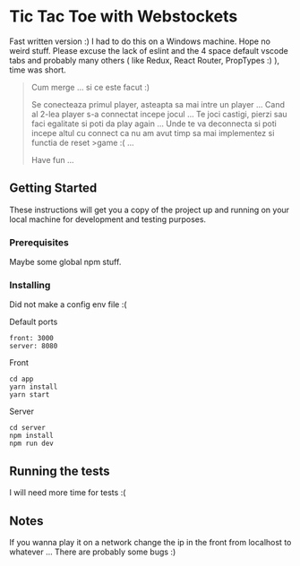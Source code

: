 # Tic Tac Toe with Webstockets

Fast written version :)
I had to do this on a Windows machine. Hope no weird stuff.
Please excuse the lack of eslint and the 4 space default vscode tabs and probably many others ( like Redux, React Router, PropTypes :) ), time was short.

>
>Cum merge ... si ce este facut :)
>
>Se conecteaza primul player, asteapta sa mai intre un player ...
>Cand al 2-lea player s-a connectat incepe jocul ...
>Te joci castigi, pierzi sau faci egalitate si poti da play again ...
>Unde te va deconnecta si poti incepe altul cu connect ca nu am avut timp sa mai implementez si functia de reset >game :( ...
>
>
>Have fun ...

## Getting Started

These instructions will get you a copy of the project up and running on your local machine for development and testing purposes.

### Prerequisites

Maybe some global npm stuff.

### Installing

Did not make a config env file :(

Default ports
```
front: 3000
server: 8080
```

Front

```
cd app
yarn install
yarn start
```

Server

```
cd server
npm install
npm run dev
```

## Running the tests

I will need more time for tests :(

## Notes

If you wanna play it on a network change the ip in the front from localhost to whatever ...
There are probably some bugs :)


